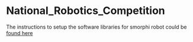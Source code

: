 # National_Robotics_Competition

The instructions to setup the software libraries for smorphi robot could be [found here](https://github.com/WefaaRobotics/Smorphi/wiki/Exercise-2)
